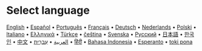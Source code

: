 <h1 class="coolheader">Select language</h1>

[English](https://anarchomedia.github.io/AnarchoPedia/Main_Page) • [Español](https://anarchomedia.github.io/AnarchoPedia/es/Main_Page) • [Português](https://anarchomedia.github.io/AnarchoPedia/pt/Main_Page) • [Français](https://anarchomedia.github.io/AnarchoPedia/fr/Main_Page) • [Deutsch](https://anarchomedia.github.io/AnarchoPedia/de/Main_Page) • [Nederlands](https://anarchomedia.github.io/AnarchoPedia/nl/Main_Page) • [Polski](https://anarchomedia.github.io/AnarchoPedia/pl/Main_Page) • [Italiano](https://anarchomedia.github.io/AnarchoPedia/it/Main_Page) • [Ελληνικά](https://anarchomedia.github.io/AnarchoPedia/el/Main_Page) • [Türkçe](https://anarchomedia.github.io/AnarchoPedia/tr/Main_Page) • [čeština](https://anarchomedia.github.io/AnarchoPedia/cs/Main_Page) • [Svenska](https://anarchomedia.github.io/AnarchoPedia/sv/Main_Page) • [Русский](https://anarchomedia.github.io/AnarchoPedia/ru/Main_Page) • [日本語](https://anarchomedia.github.io/AnarchoPedia/ja/Main_Page) • [한국인](https://anarchomedia.github.io/AnarchoPedia/ko/Main_Page) • [中文](https://anarchomedia.github.io/AnarchoPedia/zh/Main_Page) • [العربية](https://anarchomedia.github.io/AnarchoPedia/ar/Main_Page) • [עִברִית](https://anarchomedia.github.io/AnarchoPedia/he/Main_Page) • [हिंदी](https://anarchomedia.github.io/AnarchoPedia/hi/Main_Page) • [Bahasa Indonesia](https://anarchomedia.github.io/AnarchoPedia/id/Main_Page) • [Esperanto](https://anarchomedia.github.io/AnarchoPedia/eo/Main_Page) • [toki pona](https://anarchomedia.github.io/AnarchoPedia/tok/Main_Page) 


